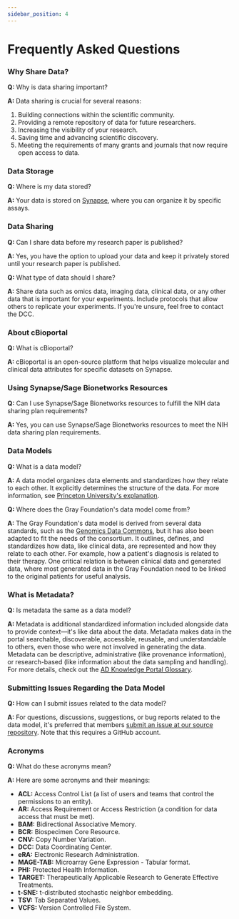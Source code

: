```yaml
---
sidebar_position: 4
---
```


# Frequently Asked Questions

### Why Share Data?

**Q:** Why is data sharing important?

**A:** Data sharing is crucial for several reasons:

1. Building connections within the scientific community.
2. Providing a remote repository of data for future researchers.
3. Increasing the visibility of your research.
4. Saving time and advancing scientific discovery.
5. Meeting the requirements of many grants and journals that now require open access to data.

### Data Storage

**Q:** Where is my data stored?

**A:** Your data is stored on [Synapse](synapse.org), where you can organize it by specific assays.

### Data Sharing

**Q:** Can I share data before my research paper is published?

**A:** Yes, you have the option to upload your data and keep it privately stored until your research paper is published.

**Q:** What type of data should I share?

**A:** Share data such as omics data, imaging data, clinical data, or any other data that is important for your experiments. Include protocols that allow others to replicate your experiments. If you're unsure, feel free to contact the DCC.

### About cBioportal

**Q:** What is cBioportal?

**A:** cBioportal is an open-source platform that helps visualize molecular and clinical data attributes for specific datasets on Synapse.

### Using Synapse/Sage Bionetworks Resources

**Q:** Can I use Synapse/Sage Bionetworks resources to fulfill the NIH data sharing plan requirements?

**A:** Yes, you can use Synapse/Sage Bionetworks resources to meet the NIH data sharing plan requirements.

### Data Models

**Q:** What is a data model?

**A:** A data model organizes data elements and standardizes how they relate to each other. It explicitly determines the structure of the data. For more information, see [Princeton University's explanation](https://cedar.princeton.edu/understanding-data/what-data-model).

**Q:** Where does the Gray Foundation's data model come from?

**A:** The Gray Foundation's data model is derived from several data standards, such as the [Genomics Data Commons](https://gdc.cancer.gov/about-data/data-standards), but it has also been adapted to fit the needs of the consortium. It outlines, defines, and standardizes how data, like clinical data, are represented and how they relate to each other. For example, how a patient's diagnosis is related to their therapy. One critical relation is between clinical data and generated data, where most generated data in the Gray Foundation need to be linked to the original patients for useful analysis.

### What is Metadata?

**Q:** Is metadata the same as a data model? 

**A:** Metadata is additional standardized information included alongside data to provide context—it's like data about the data. Metadata makes data in the portal searchable, discoverable, accessible, reusable, and understandable to others, even those who were not involved in generating the data. Metadata can be descriptive, administrative (like provenance information), or research-based (like information about the data sampling and handling). For more details, check out the [AD Knowledge Portal Glossary](https://sagebionetworks.jira.com/wiki/spaces/APD/pages/2062254225/Glossary).

### Submitting Issues Regarding the Data Model

**Q:** How can I submit issues related to the data model?

**A:** For questions, discussions, suggestions, or bug reports related to the data model, it's preferred that members [submit an issue at our source repository](https://github.com/gf-dcc/data-model/issues/new). Note that this requires a GitHub account.

### Acronyms

**Q:** What do these acronyms mean?

**A:** Here are some acronyms and their meanings:

- **ACL:** Access Control List (a list of users and teams that control the permissions to an entity).
- **AR:** Access Requirement or Access Restriction (a condition for data access that must be met).
- **BAM:** Bidirectional Associative Memory.
- **BCR:** Biospecimen Core Resource.
- **CNV:** Copy Number Variation.
- **DCC:** Data Coordinating Center.
- **eRA:** Electronic Research Administration.
- **MAGE-TAB:** Microarray Gene Expression - Tabular format.
- **PHI:** Protected Health Information.
- **TARGET:** Therapeutically Applicable Research to Generate Effective Treatments.
- **t-SNE:** t-distributed stochastic neighbor embedding.
- **TSV:** Tab Separated Values.
- **VCFS:** Version Controlled File System.